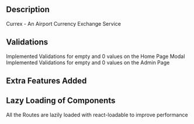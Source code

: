## Description

Currex - An Airport Currency Exchange Service

## Validations
Implemented Validations for empty and 0 values on the Home Page Modal
Implemented Validations for empty and 0 values on the Admin Page

## Extra Features Added


## Lazy Loading of Components
All the Routes are lazily loaded with react-loadable to improve performance